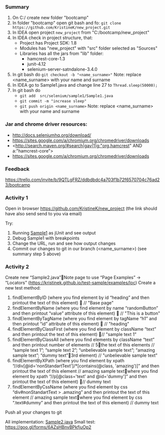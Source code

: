 ### Summary
1. On C:/ create new folder "bootcamp"
2. In folder "bootcamp" open git bash and fo: `git clone https://github.com/KristineK/new_project.git`
3. In IDEA open project `new_project` from "C:/bootcamp/new_project"
4. In IDEA check in project structure, that:
   * Project has Project SDK: 1.8
   * Modules has "new_project" with "src" folder selected as "Sources"
   * Libraries has all the jars from "lib" folder:
     * hamcrest-core-1.3
     * junit-4.12
     * selenium-server-satndalone-3.4.0
5. In git bash do `git checkout -b "<name_surname>"` 
Note: replace <name_surname> with your name and surname
6. In IDEA go to Sample1.java and change line 27 to `Thread.sleep(50000);`
5. In git bash do 
   * `git add  src/selenium/sample1/Sample1.java`
   * `git commit -m "increase sleep"`
   *  `git push origin <name_surname>` 
   Note: replace <name_surname> with your name and surname

### Jar and chrome driver resources:
* http://docs.seleniumhq.org/download/
* https://sites.google.com/a/chromium.org/chromedriver/downloads
* <http://search.maven.org/#search|gav|1|g:"org.hamcrest" AND a:"hamcrest-core">
* https://sites.google.com/a/chromium.org/chromedriver/downloads

### Feedback
https://trello.com/invite/b/9QTLgFRZ/ddbdbdc4a703f1b72f6570704c76ad23/bootcamp

### Activity 1
Open in browser https://github.com/KristineK/new_project
(the link should have also send send to you via email)

Try:
1) Running [Sample1](../master/src/selenium/sample1/Sample1.java) as jUnit and see output
2) Debug Sample1 with breakpoints
3) Change the URL, run and see how output changes
4) Commit our changes to git in our branch (<name_surname>) (see summary step 5 above)

### Activity 2
Create new “Sample2.java”Note page to use “Page Examples” -> “Locators” (https://kristinek.github.io/test-sample/examples/loc)
Create a  new test method:
1) findElementByID (where you find element by id “heading” and then printout the text of this element)  // "Base page"
2) findElementByName (where you find element by name “randomButton” and then printout “value” attribute of this element)  // "This is a button"
3) findElementByTagName (where you find element by tagName “h1” and then printout “id” attribute of this element)  // "heading"
4) findElementByClassFirst (where you find element by className “text” and then printout the text of this element) // "sample text 1"
5) findElementByClassAll (where you find elements by className “text” and then printout number of elements // 5the text of this elements  // “sample text 1”; “sample text 2”; “unbelievable sample text”; “amazing sample text”; “dummy text”3rd element) // "unbelievable sample text"
6) findElementByXPath (where you find element by xpath “//div[@id='nonStandartText']/*[contains(@class, 'amazing')]” and then printout the text of this element // amazing sample textwhere you find element by xpath “//p[@class='text' and @id='dummy']” and then printout the text of this element) // dummy text
7) findElementByCssName  (where you find element by css “div#nonStandartText > .amazing” and then printout the text of this element // amazing sample textwhere you find element by css “.text#dummy” and then printout the text of this element) // dummy text

Push all your changes to git

All implementation: [Sample2.java](../master/src/selenium/sample2/Sample2.java)
Small test: https://goo.gl/forms/6AZsHBnvBPkfjuOp2
